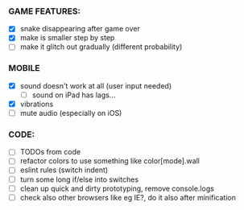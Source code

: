 ### GAME FEATURES:

- [x] snake disappearing after game over
 - [x] make is smaller step by step
 - [ ] make it glitch out gradually (different probability)

### MOBILE

- [x] sound doesn't work at all (user input needed)
  - [ ] sound on iPad has lags...
- [x] vibrations
- [ ] mute audio (especially on iOS)

### CODE:

- [ ] TODOs from code
- [ ] refactor colors to use something like color[mode].wall
- [ ] eslint rules (switch indent)
- [ ] turn some long if/else into switches
- [ ] clean up quick and dirty prototyping, remove console.logs
- [ ] check also other browsers like eg IE?, do it also after minification
